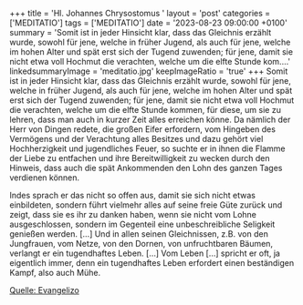 +++
title = 'Hl. Johannes Chrysostomus  '
layout = 'post'
categories = ['MEDITATIO']
tags = ['MEDITATIO']
date = '2023-08-23 09:00:00 +0100'
summary = 'Somit ist in jeder Hinsicht klar, dass das Gleichnis erzählt wurde, sowohl für jene, welche in früher Jugend, als auch für jene, welche im hohen Alter und spät erst sich der Tugend zuwenden; für jene, damit sie nicht etwa voll Hochmut die verachten, welche um die elfte Stunde kom....'
linkedsummaryImage = 'meditatio.jpg'
keepImageRatio = 'true'
+++
Somit ist in jeder Hinsicht klar, dass das Gleichnis erzählt wurde, sowohl für jene, welche in früher Jugend, als auch für jene, welche im hohen Alter und spät erst sich der Tugend zuwenden; für jene, damit sie nicht etwa voll Hochmut die verachten, welche um die elfte Stunde kommen, für diese, um sie zu lehren, dass man auch in kurzer Zeit alles erreichen könne.<!--more--> Da nämlich der Herr von Dingen redete, die großen Eifer erfordern, vom Hingeben des Vermögens und der Verachtung alles Besitzes und dazu gehört viel Hochherzigkeit und jugendliches Feuer, so suchte er in ihnen die Flamme der Liebe zu entfachen und ihre Bereitwilligkeit zu wecken durch den Hinweis, dass auch die spät Ankommenden den Lohn des ganzen Tages verdienen können.

Indes sprach er das nicht so offen aus, damit sie sich nicht etwas einbildeten, sondern führt vielmehr alles auf seine freie Güte zurück und zeigt, dass sie es ihr zu danken haben, wenn sie nicht vom Lohne ausgeschlossen, sondern im Gegenteil eine unbeschreibliche Seligkeit genießen werden. […] Und in allen seinen Gleichnissen, z.B. von den Jungfrauen, vom Netze, von den Dornen, von unfruchtbaren Bäumen, verlangt er ein tugendhaftes Leben. […] Vom Leben […] spricht er oft, ja eigentlich immer, denn ein tugendhaftes Leben erfordert einen beständigen Kampf, also auch Mühe.

[Quelle: Evangelizo](https://evangeliumtagfuertag.org/DE/gospel)

